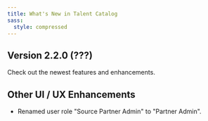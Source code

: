 ```yaml
---
title: What's New in Talent Catalog
sass:
  style: compressed
---
```


## Version 2.2.0 (???)

Check out the newest features and enhancements.

## Other UI / UX Enhancements

- Renamed user role "Source Partner Admin" to "Partner Admin".

